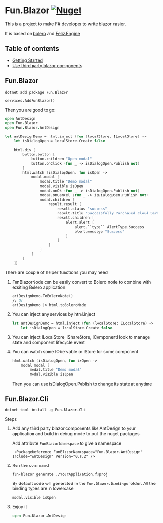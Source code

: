 # Fun.Blazor [![Nuget](https://img.shields.io/nuget/v/Fun.Blazor)](https://www.nuget.org/packages/Fun.Blazor)

This is a project to make F# developer to write blazor easier.

It is based on [bolero](https://github.com/fsbolero/Bolero) and  [Feliz.Engine](https://github.com/alfonsogarciacaro/Feliz.Engine)


## Table of contents

- [Getting Started](#Fun.Blazor)
- [Use third party blazor components](Fun.Blazor.Cli)


## Fun.Blazor

```
dotnet add package Fun.Blazor
```

```
services.AddFunBlazor()
```

Then you are good to go:

```fsharp
open AntDesign
open Fun.Blazor
open Fun.Blazor.AntDesign

let antDesignDemo = html.inject (fun (localStore: ILocalStore) ->
    let isDialogOpen = localStore.Create false

    html.div [
        button.button [
            button.children "Open modal"
            button.onClick (fun _ -> isDialogOpen.Publish not)
        ]
        html.watch (isDialogOpen, fun isOpen ->
            modal.modal [
                modal.title "Demo modal"
                modal.visible isOpen
                modal.onOk (fun _ -> isDialogOpen.Publish not)
                modal.onCancel (fun _ -> isDialogOpen.Publish not)
                modal.children [
                    result.result [
                        result.status "success"
                        result.title "Successfully Purchased Cloud Server ECS"
                        result.children [
                            alert.alert [
                                alert.``type`` AlertType.Success
                                alert.message "Success"
                            ]
                        ]
                    ]
                ]
            ]
        )
    ])
```

There are couple of helper functions you may need

1. FunBlazorNode can be easily convert to Bolero node to combine with exsiting Bolero application

    ```fsharp
    antDesignDemo.ToBoleroNode()
    // Or
    antDesignDemo |> html.toBoleroNode
    ```

2. You can inject any services by html.inject

    ```fsharp
    let antDesignDemo = html.inject (fun (localStore: ILocalStore) ->
        let isDialogOpen = localStore.Create false
    ```

3. You can inject ILocalStore, IShareStore, IComponentHook to manage state and component lifecycle event

4. You can watch some IObervable or IStore for some component

    ```fsharp
    html.watch (isDialogOpen, fun isOpen ->
        modal.modal [
            modal.title "Demo modal"
            modal.visible isOpen
    ```

    Then you can use isDialogOpen.Publish to change its state at anytime


## Fun.Blazor.Cli

```
dotnet tool install -g Fun.Blazor.Cli
```

Steps:

1. Add any third party blazor components like AntDesign to your application and build in debug mode to pull the nuget packages

   Add attribute `FunBlazorNamespace` to give a namespace

   ```
    <PackageReference FunBlazorNamespace="Fun.Blazor.AntDesign" Include="AntDesign" Version="0.8.2" />
   ```

2. Run the command

    ```
    fun-blazor generate ./YourApplication.fsproj
    ```

    By default code will generated in the `Fun.Blazor.Bindings` folder. All the binding types are in lowercase

    ```fsharp
    modal.visible isOpen
    ```

3. Enjoy it

    ```fsharp
    open Fun.Blazor.AntDesign
    ```
